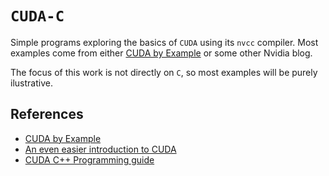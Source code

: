 # `CUDA-C`

Simple programs exploring the basics of `CUDA` using its `nvcc` compiler. Most
examples come from either [CUDA by Example](
https://developer.nvidia.com/cuda-example) or some other Nvidia blog.

The focus of this work is not directly on `C`, so most examples will be purely
ilustrative.

## References
- [CUDA by Example](https://developer.nvidia.com/cuda-example)
- [An even easier introduction to CUDA](
https://developer.nvidia.com/blog/even-easier-introduction-cuda/)
- [CUDA C++ Programming guide](
https://docs.nvidia.com/cuda/cuda-c-programming-guide/)
